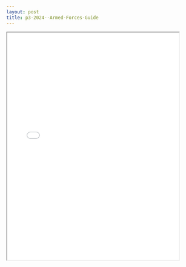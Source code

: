 ```yaml
---
layout: post
title: p3-2024--Armed-Forces-Guide
---
```


<div class="pdf-container">
<iframe src="/ea//_pdf-2-md/p3-2024--Armed-Forces-Guide.pdf" height="600" width="90%" allowFullScreen="true"></iframe>
</div>

